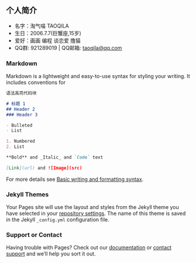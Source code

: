 ## 个人简介
- 名字：淘气喵 TAOQILA
- 生日：2006.7.7(巨蟹座,15岁)
- 爱好：画画 编程 谈恋爱 撸猫
- QQ群: 921289019 | QQ邮箱: taoqila@qq.com

### Markdown

Markdown is a lightweight and easy-to-use syntax for styling your writing. It includes conventions for

```markdown
语法高亮代码块

# 标题 1
## Header 2
### Header 3

- Bulleted
- List

1. Numbered
2. List

**Bold** and _Italic_ and `Code` text

[Link](url) and ![Image](src)
```

For more details see [Basic writing and formatting syntax](https://docs.github.com/en/github/writing-on-github/getting-started-with-writing-and-formatting-on-github/basic-writing-and-formatting-syntax).

### Jekyll Themes

Your Pages site will use the layout and styles from the Jekyll theme you have selected in your [repository settings](https://github.com/TAOQILA/taoqila.github.io/settings/pages). The name of this theme is saved in the Jekyll `_config.yml` configuration file.

### Support or Contact

Having trouble with Pages? Check out our [documentation](https://docs.github.com/categories/github-pages-basics/) or [contact support](https://support.github.com/contact) and we’ll help you sort it out.
